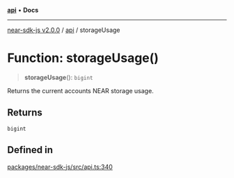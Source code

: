 [**api**](../README.md) • **Docs**

***

[near-sdk-js v2.0.0](../../packages.md) / [api](../README.md) / storageUsage

# Function: storageUsage()

> **storageUsage**(): `bigint`

Returns the current accounts NEAR storage usage.

## Returns

`bigint`

## Defined in

[packages/near-sdk-js/src/api.ts:340](https://github.com/dim-daskalov/near-sdk-js/blob/306b0e9106179b8fa9fa5a5e519a844314d6230e/packages/near-sdk-js/src/api.ts#L340)
